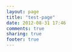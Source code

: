 ```yaml
---
layout: page
title: "test-page"
date: 2012-08-31 17:46
comments: true
sharing: true
footer: true
---
```


